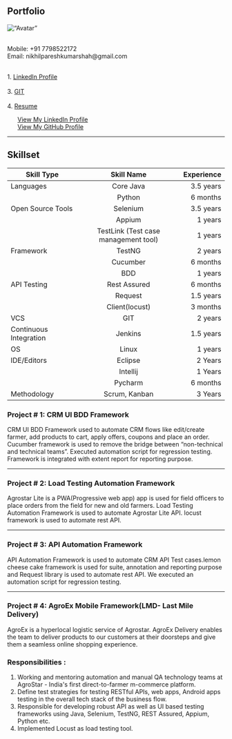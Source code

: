 ## Portfolio

<div class=“row”" style=“height:500px”>
<div class=“column” style=“width:50%“>
  <img src=“/images/image.png” alt=“Avatar” style=“width:300px”><br>
  <br>
  <p>
   Mobile: +91 7798522172<br>
   Email:  nikhilpareshkumarshah@gmail.com
  </p>
 </div>
 <div class=“column” style=“width:50%“>
   <br>
  1. <a href=“https://www.linkedin.com/in/sonali-oswal-9b0195113/“>LinkedIn Profile</a> <br><br>
  3. <a href=“https://github.com/sonalioswal”>GIT</a><br><br>
  4. <a href=“https://drive.google.com/open?id=1hIxFzQKkWRl8gPaGKS5buvg3dNquyLVQ”>Resume</a>
</div>
</div>





<ul style="list-style: none;">
  <li>
      <a href="https://www.linkedin.com/in/nikhil-shah-227b95b5/">View My LinkedIn Profile</a>
   </li>
  <li>
    <a href="https://github.com/nike14//">View My GitHub Profile</a> 
   </li>
  </ul>

---

## Skillset

| Skill Type | Skill Name | Experience |  
|-----------|:-----------:|-----------:| 
| Languages | Core Java | 3.5 years |
| | Python | 6 months |
| Open Source Tools | Selenium | 3.5 years |
|| Appium | 1 years |
|| TestLink (Test case management tool) | 1 years |
| Framework | TestNG | 2 years |
| | Cucumber | 6 months |
|| BDD | 1 years |
| API Testing | Rest Assured | 6 months |
|| Request | 1.5 years | 
|| Client(locust) | 3 months |
| VCS | GIT | 2 years |
| Continuous Integration | Jenkins | 1.5 years |
| OS | Linux | 1 years |
| IDE/Editors | Eclipse | 2 Years |
| | Intellij | 1 Years |
|| Pycharm| 6 months |
| Methodology| Scrum, Kanban | 3 Years |


### Project # 1: CRM UI BDD Framework

CRM UI BDD Framework used to automate CRM flows like edit/create farmer, add products to cart, apply offers, coupons and place an order. Cucumber framework is used to remove the bridge between “​non-technical and technical teams​”. Executed automation script for ​regression testing​. Framework is integrated with​ extent report​ for reporting purpose.

---

### Project # 2: Load Testing Automation Framework

Agrostar Lite is a PWA(Progressive web app) app is used for ​field officers to place orders from the field for new and old farmers. ​Load Testing Automation Framework is used to automate Agrostar Lite API. locust framework is used to automate rest API.

---
### Project # 3: API Automation Framework

API Automation Framework is used to automate CRM ​API Test cases. ​lemon cheese cake framework ​is used for​ ​suite, annotation and reporting purpose and ​Request library is used to automate rest API.​ ​We executed an automation script for regression testing.

---

### Project # 4: AgroEx Mobile Framework(LMD- Last Mile Delivery)

AgroEx is a hyperlocal logistic service of Agrostar. AgroEx Delivery enables the team to deliver products to our customers at their doorsteps and give them a seamless online shopping experience.



### Responsibilities​ : 
1. Working and mentoring automation and manual QA technology teams at AgroStar - India's first direct-to-farmer m-commerce platform. 
2. Define test strategies for testing RESTful APIs, web apps, Android apps testing in the overall tech stack of the business flow. 
3. Responsible for developing robust API as well as UI based testing frameworks using Java, Selenium, TestNG, REST Assured, Appium, Python etc. 
4. Implemented Locust as load testing tool.

